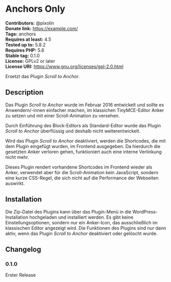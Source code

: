 # Anchors Only #
**Contributors:** @pixolin  
**Donate link:** https://example.com/  
**Tags:** anchors  
**Requires at least:** 4.5  
**Tested up to:** 5.8.2  
**Requires PHP:** 5.6  
**Stable tag:** 0.1.0  
**License:** GPLv2 or later  
**License URI:** https://www.gnu.org/licenses/gpl-2.0.html  

Ersetzt das Plugin *Scroll to Anchor*.

## Description ##

Das Plugin *Scroll to Anchor* wurde im Februar 2016 entwickelt und sollte
es Anwendern/-innen einfacher machen, im klassichen TinyMCE-Editor Anker
zu setzen und mit einer Scroll-Animation zu versehen.

Durch Einführung des Block-Editors als Standard-Editor wurde das Plugin
*Scroll to Anchor*  überflüssig und deshalb nicht weiterentwickelt.

Wird das Plugin *Scroll to Anchor* deaktiviert, werden die Shortcodes, die
mit dem Plugin eingefügt wurden, im Frontend ausgegeben. Da hierdurch die
gesetzten Anker verloren gehen, funktioniert auch eine interne Verlinkung
nicht mehr.

Dieses Plugin rendert vorhandene Shortcodes im Frontend wieder als Anker,
verwendet aber für die Scroll-Animation kein JavaScript, sondern eine kurze
CSS-Regel, die sich nicht auf die Performance der Webseiten auswirkt.

## Installation ##

Die Zip-Datei des Plugins kann über das Plugin-Menü in die WordPress-
Installation hochgeladen und installiert werden.
Es gibt keine Einstellungsoptionen, sondern nur ein Anker-Icon, das
ausschließlich im klassischen Editor angezeigt wird.
Die Funktionen des Plugins sind nur dann aktiv, wenn das Plugin
*Scroll to Anchor*  deaktiviert oder gelöscht wurde.

## Changelog ##

### 0.1.0 ###
Erster Release
